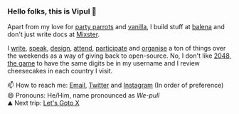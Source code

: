 ### Hello folks, this is Vipul :hatching_chick:

Apart from my love for [party parrots](https://github.com/vipulgupta2048/partystarter) and [vanilla](https://mixstersite.wordpress.com), I build stuff at [balena](https://balena.io) and don't just write docs at [Mixster](https://bit.ly/whatmixster).

I [write](http://mixstersite.wordpress.com/), [speak](https://github.com/vipulgupta2048/talkswith2048/edit/master/README.md#talks-with-2048), [design](https://github.com/vipulgupta2048/talkswith2048/edit/master/README.md#design-by-2048), [attend](https://github.com/vipulgupta2048/talkswith2048/edit/master/README.md#conferences-with-2048), [participate](https://github.com/vipulgupta2048/talkswith2048/edit/master/README.md#google-summer-of-code-with-2048) and [organise](https://meetup.com/pydelhi) a ton of things over the weekends as a way of giving back to open-source. No, I don't like [2048, the game](https://github.com/vipulgupta2048/talkswith2048/edit/master/README.md#about-2048) to have the same digits be in my username and I review cheesecakes in each country I visit.

📫 How to reach me: [Email](vipulgupta2048[At]gmail{DOT}com), [Twitter](https://twitter.com/vipulgupta2048) and [Instagram](https://www.instagram.com/vipulgupta.travel/) (In order of preference)  
😄 Pronouns: He/Him, name pronounced as _We-pull_  
⛰ Next trip: [Let's Goto X](https://mixstersite.wordpress.com/lets-goto/)

